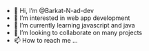 - 👋 Hi, I’m @Barkat-N-ad-dev
- 👀 I’m interested in web app development 
- 🌱 I’m currently learning javascript and java
- 💞️ I’m looking to collaborate on many projects
- 📫 How to reach me ...



